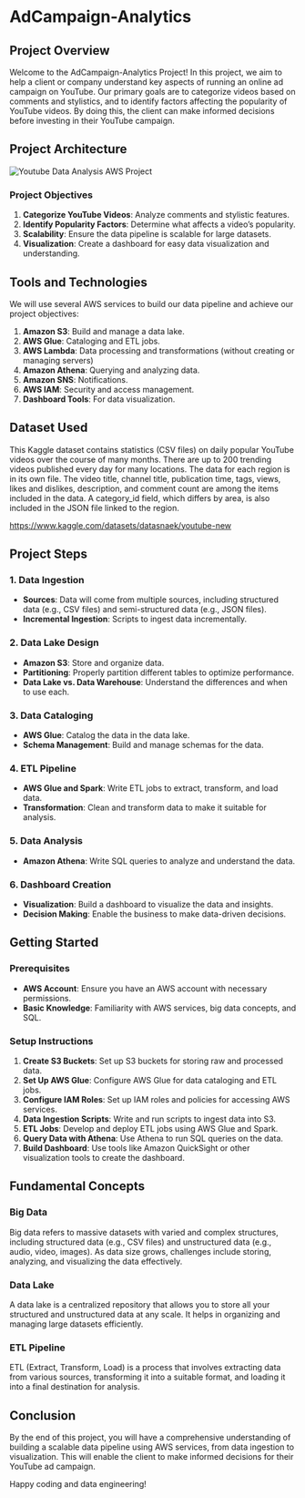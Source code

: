 # AdCampaign-Analytics

## Project Overview

Welcome to the AdCampaign-Analytics Project! In this project, we aim to help a client or company understand key aspects of running an online ad campaign on YouTube. Our primary goals are to categorize videos based on comments and stylistics, and to identify factors affecting the popularity of YouTube videos. By doing this, the client can make informed decisions before investing in their YouTube campaign.

## Project Architecture
![Youtube Data Analysis AWS Project](https://github.com/tejasjbansal/AdCampaign-Analytics/assets/56173595/f679d2d3-6350-44c9-aa8e-5bc8d9b5df34)

### Project Objectives
1. **Categorize YouTube Videos**: Analyze comments and stylistic features.
2. **Identify Popularity Factors**: Determine what affects a video’s popularity.
3. **Scalability**: Ensure the data pipeline is scalable for large datasets.
4. **Visualization**: Create a dashboard for easy data visualization and understanding.

## Tools and Technologies

We will use several AWS services to build our data pipeline and achieve our project objectives:

1. **Amazon S3**: Build and manage a data lake.
2. **AWS Glue**: Cataloging and ETL jobs.
3. **AWS Lambda**: Data processing and transformations (without creating or managing servers)
4. **Amazon Athena**: Querying and analyzing data.
5. **Amazon SNS**: Notifications.
6. **AWS IAM**: Security and access management.
7. **Dashboard Tools**: For data visualization.

## Dataset Used

This Kaggle dataset contains statistics (CSV files) on daily popular YouTube videos over the course of many months. There are up to 200 trending videos published every day for many locations. The data for each region is in its own file. The video title, channel title, publication time, tags, views, likes and dislikes, description, and comment count are among the items included in the data. A category_id field, which differs by area, is also included in the JSON file linked to the region.

https://www.kaggle.com/datasets/datasnaek/youtube-new

## Project Steps

### 1. Data Ingestion
- **Sources**: Data will come from multiple sources, including structured data (e.g., CSV files) and semi-structured data (e.g., JSON files).
- **Incremental Ingestion**: Scripts to ingest data incrementally.

### 2. Data Lake Design
- **Amazon S3**: Store and organize data.
- **Partitioning**: Properly partition different tables to optimize performance.
- **Data Lake vs. Data Warehouse**: Understand the differences and when to use each.

### 3. Data Cataloging
- **AWS Glue**: Catalog the data in the data lake.
- **Schema Management**: Build and manage schemas for the data.

### 4. ETL Pipeline
- **AWS Glue and Spark**: Write ETL jobs to extract, transform, and load data.
- **Transformation**: Clean and transform data to make it suitable for analysis.

### 5. Data Analysis
- **Amazon Athena**: Write SQL queries to analyze and understand the data.

### 6. Dashboard Creation
- **Visualization**: Build a dashboard to visualize the data and insights.
- **Decision Making**: Enable the business to make data-driven decisions.

## Getting Started

### Prerequisites
- **AWS Account**: Ensure you have an AWS account with necessary permissions.
- **Basic Knowledge**: Familiarity with AWS services, big data concepts, and SQL.

### Setup Instructions
1. **Create S3 Buckets**: Set up S3 buckets for storing raw and processed data.
2. **Set Up AWS Glue**: Configure AWS Glue for data cataloging and ETL jobs.
3. **Configure IAM Roles**: Set up IAM roles and policies for accessing AWS services.
4. **Data Ingestion Scripts**: Write and run scripts to ingest data into S3.
5. **ETL Jobs**: Develop and deploy ETL jobs using AWS Glue and Spark.
6. **Query Data with Athena**: Use Athena to run SQL queries on the data.
7. **Build Dashboard**: Use tools like Amazon QuickSight or other visualization tools to create the dashboard.

## Fundamental Concepts

### Big Data
Big data refers to massive datasets with varied and complex structures, including structured data (e.g., CSV files) and unstructured data (e.g., audio, video, images). As data size grows, challenges include storing, analyzing, and visualizing the data effectively.

### Data Lake
A data lake is a centralized repository that allows you to store all your structured and unstructured data at any scale. It helps in organizing and managing large datasets efficiently.

### ETL Pipeline
ETL (Extract, Transform, Load) is a process that involves extracting data from various sources, transforming it into a suitable format, and loading it into a final destination for analysis.

## Conclusion

By the end of this project, you will have a comprehensive understanding of building a scalable data pipeline using AWS services, from data ingestion to visualization. This will enable the client to make informed decisions for their YouTube ad campaign.

Happy coding and data engineering!
